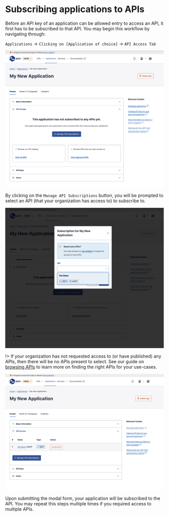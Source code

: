 # Subscribing applications to APIs

Before an API key of an application can be allowed entry to access an API, it first has to be subscribed to that API. You may begin this workflow by navigating through:

`Applications` &rarr; `Clicking on [Application of choice]` &rarr; `API Access Tab`

![Image](_assets/sub-1.png)

By clicking on the `Manage API Subscriptions` button, you will be prompted to select an API (that your organization has access to) to subscribe to.

![Image](_assets/sub-2.png)

!> If your organization has not requested access to (or have published) any APIs, then there will be no APIs present to select. See our guide on [browsing APIs](/sections/consuming/browsing-apis.md) to learn more on finding the right APIs for your use-cases.

![Image](_assets/sub-3.png)

Upon submitting the modal form, your application will be subscribed to the API. You may repeat this steps multiple times if you required access to multiple APIs.
